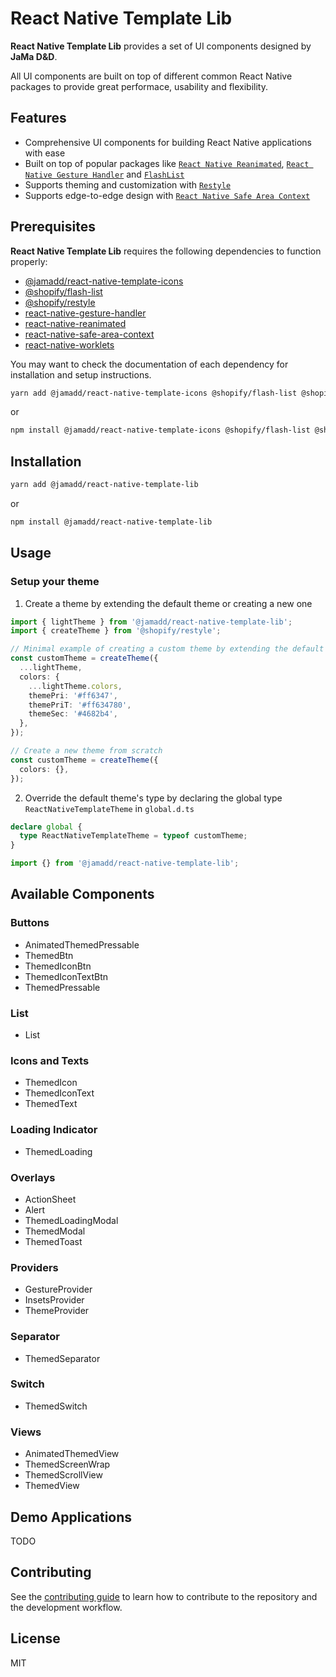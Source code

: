 # React Native Template Lib

**React Native Template Lib** provides a set of UI components designed by **JaMa D&D**.

All UI components are built on top of different common React Native packages to provide great performace, usability and flexibility.

## Features

- Comprehensive UI components for building React Native applications with ease
- Built on top of popular packages like [`React Native Reanimated`](https://docs.swmansion.com/react-native-reanimated/), [`React Native Gesture Handler`](https://docs.swmansion.com/react-native-gesture-handler/) and [`FlashList`](https://shopify.github.io/flash-list/)
- Supports theming and customization with [`Restyle`](https://shopify.github.io/restyle/)
- Supports edge-to-edge design with [`React Native Safe Area Context`](https://appandflow.github.io/react-native-safe-area-context/)

## Prerequisites

**React Native Template Lib** requires the following dependencies to function properly:

- [@jamadd/react-native-template-icons](https://github.com/jamadd/react-native-template-icons/#installation)
- [@shopify/flash-list](https://shopify.github.io/flash-list/docs/#installation)
- [@shopify/restyle](https://shopify.github.io/restyle/#installation)
- [react-native-gesture-handler](https://docs.swmansion.com/react-native-gesture-handler/docs/fundamentals/installation)
- [react-native-reanimated](https://docs.swmansion.com/react-native-reanimated/docs/fundamentals/getting-started/#installation)
- [react-native-safe-area-context](https://appandflow.github.io/react-native-safe-area-context/)
- [react-native-worklets](https://docs.swmansion.com/react-native-reanimated/docs/fundamentals/getting-started/#dependencies)

You may want to check the documentation of each dependency for installation and setup instructions.

```sh
yarn add @jamadd/react-native-template-icons @shopify/flash-list @shopify/restyle react-native-gesture-handler react-native-reanimated react-native-safe-area-context react-native-worklets
```

or

```sh
npm install @jamadd/react-native-template-icons @shopify/flash-list @shopify/restyle react-native-gesture-handler react-native-reanimated react-native-safe-area-context react-native-worklets
```

## Installation

```sh
yarn add @jamadd/react-native-template-lib
```

or

```sh
npm install @jamadd/react-native-template-lib
```

## Usage

### Setup your theme

1. Create a theme by extending the default theme or creating a new one

```ts
import { lightTheme } from '@jamadd/react-native-template-lib';
import { createTheme } from '@shopify/restyle';

// Minimal example of creating a custom theme by extending the default light theme
const customTheme = createTheme({
  ...lightTheme,
  colors: {
    ...lightTheme.colors,
    themePri: '#ff6347',
    themePriT: '#ff634780',
    themeSec: '#4682b4',
  },
});

// Create a new theme from scratch
const customTheme = createTheme({
  colors: {},
});
```

2. Override the default theme's type by declaring the global type `ReactNativeTemplateTheme` in `global.d.ts`

```ts
declare global {
  type ReactNativeTemplateTheme = typeof customTheme;
}
```

```ts
import {} from '@jamadd/react-native-template-lib';
```

## Available Components

### Buttons

- AnimatedThemedPressable
- ThemedBtn
- ThemedIconBtn
- ThemedIconTextBtn
- ThemedPressable

### List

- List

### Icons and Texts

- ThemedIcon
- ThemedIconText
- ThemedText

### Loading Indicator

- ThemedLoading

### Overlays

- ActionSheet
- Alert
- ThemedLoadingModal
- ThemedModal
- ThemedToast

### Providers

- GestureProvider
- InsetsProvider
- ThemeProvider

### Separator

- ThemedSeparator

### Switch

- ThemedSwitch

### Views

- AnimatedThemedView
- ThemedScreenWrap
- ThemedScrollView
- ThemedView

## Demo Applications

TODO

## Contributing

See the [contributing guide](CONTRIBUTING.md) to learn how to contribute to the repository and the development workflow.

## License

MIT
